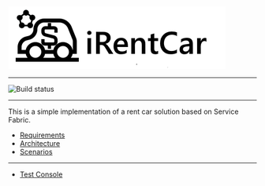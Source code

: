 ![](Documentation/Images/iCarRental%20banner.png)

----

![Build status](https://mabonann.visualstudio.com/iRentCar/_apis/build/status/MasterBuild?branch=master)

----

This is a simple implementation of a rent car solution based on Service Fabric.

* [Requirements](Documentation%2FRequirements.md)
* [Architecture](Documentation%2FArchitecture.md)
* [Scenarios](Documentation%2FScenarios.md)

---

* [Test Console](Documentation%2FTestConsole.md)

